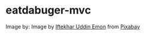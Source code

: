 # eatdabuger-mvc

Image by: Image by <a href="https://pixabay.com/users/fonok-12260375/?utm_source=link-attribution&amp;utm_medium=referral&amp;utm_campaign=image&amp;utm_content=4385386">Iftekhar Uddin Emon</a> from <a href="https://pixabay.com/?utm_source=link-attribution&amp;utm_medium=referral&amp;utm_campaign=image&amp;utm_content=4385386">Pixabay</a>